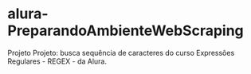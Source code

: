 # alura-PreparandoAmbienteWebScraping
Projeto Projeto: busca sequência de caracteres do curso Expressões Regulares - REGEX - da Alura.
